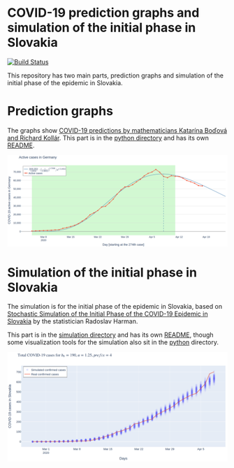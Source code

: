 # COVID-19 prediction graphs and simulation of the initial phase in Slovakia

[![Build Status](https://travis-ci.com/lukipuki/COVID-19-simulation.svg?branch=master)](https://travis-ci.com/lukipuki/COVID-19-simulation)

This repository has two main parts, prediction graphs and simulation of the initial phase of the epidemic in Slovakia.

# Prediction graphs

The graphs show [COVID-19 predictions by mathematicians Katarína Boďová and Richard Kollár](https://graphs.lukipuki.sk/covid19/normal/). This part is in the [python directory](./python) and has its own [README](./python/README.md).

![Graph of active cases in Germany](./content/germany-apr11.png)


# Simulation of the initial phase in Slovakia

The simulation is for the initial phase of the epidemic in Slovakia, based on [Stochastic Simulation of the Initial Phase of the COVID-19 Epidemic in Slovakia](http://www.iam.fmph.uniba.sk/ospm/Harman/COR01.pdf) by the statistician Radoslav Harman.

This part is in the [simulation directory](./simulation) and has its own [README](./simulation/README.md), though some visualization tools for the simulation also sit in the [python](./python) directory.

![Simulation of total confirmed COVID-19 cases in Slovakia](./content/cumulative_simulation.png)
